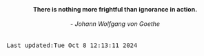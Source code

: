 
<div align="center"><b><span>There is nothing more frightful than ignorance in action.</span></b><br><br><i> - Johann Wolfgang von Goethe</i></div>
<br><br><kbd>Last updated:Tue Oct  8 12:13:11 2024</kbd>